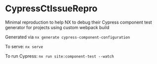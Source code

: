 

# CypressCtIssueRepro

Minimal reproduction to help NX to debug their Cypress component test generator for projects using custom webpack build

Generated via `nx generate cypress-component-configuration`

To serve: `nx serve`

To run Cypress: `nx run site:component-test --watch`
